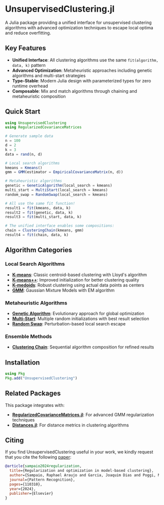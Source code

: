 # UnsupervisedClustering.jl

A Julia package providing a unified interface for unsupervised clustering algorithms with advanced optimization techniques to escape local optima and reduce overfitting.

## Key Features

- **Unified Interface**: All clustering algorithms use the same `fit(algorithm, data, k)` pattern
- **Advanced Optimization**: Metaheuristic approaches including genetic algorithms and multi-start strategies
- **Type-Stable**: Modern Julia design with parameterized types for zero runtime overhead
- **Composable**: Mix and match algorithms through chaining and metaheuristic composition

## Quick Start

```julia
using UnsupervisedClustering
using RegularizedCovarianceMatrices

# Generate sample data
n = 100
d = 2
k = 3
data = rand(n, d)

# Local search algorithms
kmeans = Kmeans()
gmm = GMM(estimator = EmpiricalCovarianceMatrix(n, d))

# Metaheuristic algorithms
genetic = GeneticAlgorithm(local_search = kmeans)
multi_start = MultiStart(local_search = kmeans)
random_swap = RandomSwap(local_search = kmeans)

# All use the same fit function!
result1 = fit(kmeans, data, k)
result2 = fit(genetic, data, k)
result3 = fit(multi_start, data, k)

# The unified interface enables some compositions:
chain = ClusteringChain(kmeans, gmm)
result4 = fit(chain, data, k)
```

## Algorithm Categories

### Local Search Algorithms
- **[K-means](local_search/kmeans.md)**: Classic centroid-based clustering with Lloyd's algorithm
- **[K-means++](local_search/kmeanspp.md)**: Improved initialization for better clustering quality
- **[K-medoids](local_search/kmedoids.md)**: Robust clustering using actual data points as centers
- **[GMM](local_search/gmm.md)**: Gaussian Mixture Models with EM algorithm

### Metaheuristic Algorithms
- **[Genetic Algorithm](metaheuristic/genetic_algorithm.md)**: Evolutionary approach for global optimization
- **[Multi-Start](metaheuristic/multi_start.md)**: Multiple random initializations with best result selection
- **[Random Swap](metaheuristic/random_swap.md)**: Perturbation-based local search escape

### Ensemble Methods
- **[Clustering Chain](ensemble/chain.md)**: Sequential algorithm composition for refined results

## Installation

```julia
using Pkg
Pkg.add("UnsupervisedClustering")
```

## Related Packages

This package integrates with:
- **[RegularizedCovarianceMatrices.jl](https://github.com/raphasampaio/RegularizedCovarianceMatrices.jl)**: For advanced GMM regularization techniques
- **[Distances.jl](https://github.com/JuliaStats/Distances.jl)**: For distance metrics in clustering algorithms

## Citing

If you find UnsupervisedClustering useful in your work, we kindly request that you cite the following [paper](https://www.sciencedirect.com/science/article/abs/pii/S003132032400061X):

```bibtex
@article{sampaio2024regularization,
  title={Regularization and optimization in model-based clustering},
  author={Sampaio, Raphael Araujo and Garcia, Joaquim Dias and Poggi, Marcus and Vidal, Thibaut},
  journal={Pattern Recognition},
  pages={110310},
  year={2024},
  publisher={Elsevier}
}
```

